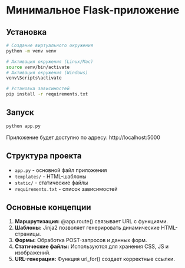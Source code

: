 # Минимальное Flask-приложение

<!-- Здесь демонстрируются основные возможности Flask:
     1. Маршрутизация (связь URL и функций)
     2. Использование шаблонов Jinja2
     3. Обработка форм и данных
     4. Подключение статических файлов (CSS, JS)
     5. Обработка ошибок
-->

## Установка

```bash
# Создание виртуального окружения
python -m venv venv

# Активация окружения (Linux/Mac)
source venv/bin/activate
# Активация окружения (Windows)
venv\Scripts\activate

# Установка зависимостей
pip install -r requirements.txt
```

## Запуск

```bash
python app.py
```

Приложение будет доступно по адресу: http://localhost:5000

## Структура проекта

- `app.py` - основной файл приложения
- `templates/` - HTML-шаблоны
- `static/` - статические файлы
- `requirements.txt` - список зависимостей

## Основные концепции

1. **Маршрутизация:** @app.route() связывает URL с функциями.
2. **Шаблоны:** Jinja2 позволяет генерировать динамические HTML-страницы.
3. **Формы:** Обработка POST-запросов и данных форм.
4. **Статические файлы:** Используются для хранения CSS, JS и изображений.
5. **URL-генерация:** Функция url_for() создает корректные ссылки.
